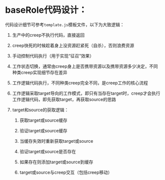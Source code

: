 # baseRole代码设计：

代码设计细节可参考`template.js`模板文件，以下为大致逻辑：

1. 生产中的creep不执行代码，直接返回

2. creep快死的时候趁着身上没资源赶紧死（自杀），否则浪费资源

3. 手动控制代码执行（用于实现“征召”效果）

4. 工作状态切换，通常由creep身上是否携带资源以及携带资源多少决定，不同种类creep实现细节存在差异

5. 工作逻辑代码执行，不同种类creep完全不同，是creep工作的核心流程

6. 工作逻辑采取target导向的工作模式，即只有当存在target时，creep才会执行工作逻辑代码，即先获取target，再获取source的思路

7. target和source的获取逻辑：

    1. 获取target或source缓存

    2. 验证target或source缓存

    3. 当缓存失效时重新获取target或source

    4. 验证target或source是否存在

    5. 如果存在则添加target或source到缓存

    6. target或source与creep交互（包括creep移动）

